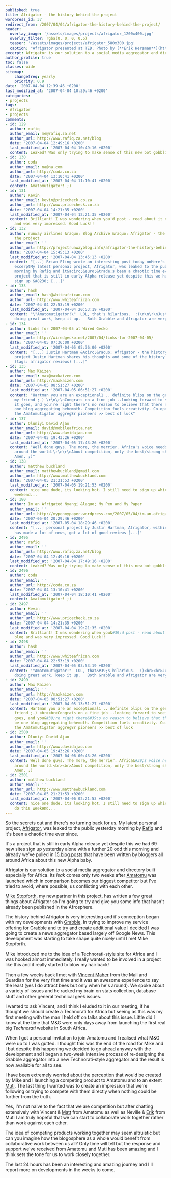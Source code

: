 ```yaml
---
published: true
title: Afrigator - the history behind the project
wordpress_id: 37
redirect_from: /2007/04/04/afrigator-the-history-behind-the-project/
header:
  overlay_image: '/assets/images/projects/afrigator_1200x400.jpg'
  overlay_filter: rgba(0, 0, 0, 0.5)
  teaser: '/assets/images/projects/afrigator_580x300.jpg'
  caption: "Afrigator presented at TED. Photo by [**Erik Hersman**](https://www.flickr.com/photos/justinhartman/534626772/)"
excerpt: Afrigator is our solution to a social media aggregator and directory built especially for Africa. Its _leak_ comes only two weeks after Amatomu was launched which in comparison becomes our biggest competitor but I've tried to avoid, where possible, us conflicting with each other.
author_profile: true
toc: false
classes: wide
sitemap:
    changefreq: yearly
    priority: 0.9
date: '2007-04-04 12:39:46 +0200'
last_modified_at: '2007-04-04 10:39:46 +0200'
categories:
- projects
tags:
- Afrigator
- projects
comments:
- id: 129
  author: rafiq
  author_email: me@rafiq.za.net
  author_url: http://www.rafiq.za.net/blog
  date: '2007-04-04 12:49:16 +0200'
  last_modified_at: '2007-04-04 10:49:16 +0200'
  content: Leaked? Was only trying to make sense of this new bot gobbling my RSS.
- id: 130
  author: coda
  author_email: na@na.com
  author_url: http://coda.co.za
  date: '2007-04-04 13:10:41 +0200'
  last_modified_at: '2007-04-04 11:10:41 +0200'
  content: Amatomutigator! ;)
- id: 131
  author: Kevin
  author_email: kevin@pricecheck.co.za
  author_url: http://www.pricecheck.co.za
  date: '2007-04-04 14:21:35 +0200'
  last_modified_at: '2007-04-04 12:21:35 +0200'
  content: Brilliant! I was wondering when you'd post - read about it on Mike's blog
    and was very impressed. Good Luck!!
- id: 132
  author: runway airlines &raquo; Blog Archive &raquo; Afrigator - the history behind
    the project
  author_email: ''
  author_url: http://projectrunwayblog.info/afrigator-the-history-behind-the-project/
  date: '2007-04-04 15:45:13 +0200'
  last_modified_at: '2007-04-04 13:45:13 +0200'
  content: "[...] Brian Fling wrote an interesting post today onHere's a quick
    excerptMy latest personal project, Afrigator, was leaked to the public yesterday
    morning by Rafiq and it&acirc;&euro;&trade;s been a chaotic time ever since. It&acirc;&euro;&trade;sa
    project that is still in early Alpha release yet despite this we had 69 new sites
    sign up &#8230; [...]"
- id: 133
  author: hash
  author_email: hash@whiteafrican.com
  author_url: http://www.whiteafrican.com
  date: '2007-04-04 22:53:19 +0200'
  last_modified_at: '2007-04-04 20:53:19 +0200'
  content: "\"Amatomutigator!\"  LOL, that's hilarious.  :)\r\n\r\nJustin, you're
    doing great work, keep it up.   Both Grabble and Afrigator are very impressive."
- id: 134
  author: links for 2007-04-05 at Wired Gecko
  author_email: ''
  author_url: http://wiredgecko.net/2007/04/links-for-2007-04-05/
  date: '2007-04-05 07:36:00 +0200'
  last_modified_at: '2007-04-05 05:36:00 +0200'
  content: "[...] Justin Hartman &Acirc;&raquo; Afrigator - the history behind the
    project Justin Hartman shares his thoughts and some of the history of the project
    (tags: afrigator reviews) [...]"
- id: 135
  author: Max Kaizen
  author_email: max@maxkaizen.com
  author_url: http://maxkaizen.com
  date: '2007-04-05 08:51:27 +0200'
  last_modified_at: '2007-04-05 06:51:27 +0200'
  content: "Hartman you are an exceptional1 .. definite blips on the genius radar
    my friend ;-) \r\n\r\nCongrats on a fine job ..looking forward to seeing where
    it goes, and you're right there's no reason to believe that there need only be
    one blog aggregating behemoth. Competition fuels creativity. Co.opetition for
    the Amatomutigator aggreg8r pioneers >> best of luck"
- id: 137
  author: Oluniyi David Ajao
  author_email: david@mobileafrica.net
  author_url: http://www.davidajao.com
  date: '2007-04-05 19:43:26 +0200'
  last_modified_at: '2007-04-05 17:43:26 +0200'
  content: "Well done guys. The more, the merrier. Africa's voice needs to be amplified,
    around the world.\r\n\r\nAbout competition, only the best/strong shall survive.
    Amen. ;)"
- id: 138
  author: matthew buckland
  author_email: matthewbuckland@gmail.com
  author_url: http://www.matthewbuckland.com
  date: '2007-04-05 21:21:53 +0200'
  last_modified_at: '2007-04-05 19:21:53 +0200'
  content: nice one dude, its looking hot. I still need to sign up which I'll do this
    weekend...
- id: 180
  author: Im an Afrigated Nyangi &laquo; My Pen and My Paper
  author_email: ''
  author_url: http://mypenmypaper.wordpress.com/2007/05/04/im-an-afrigated-nyangi/
  date: '2007-05-04 20:29:46 +0200'
  last_modified_at: '2007-05-04 18:29:46 +0200'
  content: "[...] personal project by Justin Hartman, Afrigator, within a few days
    has made a lot of news, got a lot of good reviews [...]"
- id: 2495
  author: rafiq
  author_email: ''
  author_url: http://www.rafiq.za.net/blog
  date: '2007-04-04 12:49:16 +0200'
  last_modified_at: '2007-04-04 17:49:16 +0200'
  content: Leaked? Was only trying to make sense of this new bot gobbling my RSS.
- id: 2496
  author: coda
  author_email: ''
  author_url: http://coda.co.za
  date: '2007-04-04 13:10:41 +0200'
  last_modified_at: '2007-04-04 18:10:41 +0200'
  content: Amatomutigator! ;)
- id: 2497
  author: Kevin
  author_email: ''
  author_url: http://www.pricecheck.co.za
  date: '2007-04-04 14:21:35 +0200'
  last_modified_at: '2007-04-04 19:21:35 +0200'
  content: Brilliant! I was wondering when you&#39;d post - read about it on Mike&#39;s
    blog and was very impressed. Good Luck!!
- id: 2498
  author: hash
  author_email: ''
  author_url: http://www.whiteafrican.com
  date: '2007-04-04 22:53:19 +0200'
  last_modified_at: '2007-04-05 03:53:19 +0200'
  content: '"Amatomutigator!"  LOL, that&#39;s hilarious.  :)<br><br>Justin, you&#39;re
    doing great work, keep it up.   Both Grabble and Afrigator are very impressive.'
- id: 2499
  author: Max Kaizen
  author_email: ''
  author_url: http://maxkaizen.com
  date: '2007-04-05 08:51:27 +0200'
  last_modified_at: '2007-04-05 13:51:27 +0200'
  content: Hartman you are an exceptional1 .. definite blips on the genius radar my
    friend ;-) <br><br>Congrats on a fine job ..looking forward to seeing where it
    goes, and you&#39;re right there&#39;s no reason to believe that there need only
    be one blog aggregating behemoth. Competition fuels creativity. Co.opetition for
    the Amatomutigator aggreg8r pioneers >> best of luck
- id: 2500
  author: Oluniyi David Ajao
  author_email: ''
  author_url: http://www.davidajao.com
  date: '2007-04-05 19:43:26 +0200'
  last_modified_at: '2007-04-06 00:43:26 +0200'
  content: Well done guys. The more, the merrier. Africa&#39;s voice needs to be amplified,
    around the world.<br><br>About competition, only the best/strong shall survive.
    Amen. ;)
- id: 2501
  author: matthew buckland
  author_email: ''
  author_url: http://www.matthewbuckland.com
  date: '2007-04-05 21:21:53 +0200'
  last_modified_at: '2007-04-06 02:21:53 +0200'
  content: nice one dude, its looking hot. I still need to sign up which I&#39;ll
    do this weekend...
---
```

So the secrets out and there's no turning back for us. My latest personal project, <a href="http://afrigator.com">Afrigator</a>, was leaked to the public yesterday morning by <a href="http://www.rafiq.za.net/blog/2007/04/03/afrigator-the-african-blog-aggregator/">Rafiq</a> and it's been a chaotic time ever since.

It's a project that is still in early Alpha release yet despite this we had 69 new sites sign up yesterday alone with a further 20 odd this morning and already we've pulled in <a href="http://www.afrigator.com/search.php?rss_query=afrigator">15 blog posts</a> that have been written by bloggers all around Africa about this new Alpha baby.

Afrigator is our solution to a social media aggregator and directory built especially for Africa. Its _leak_ comes only two weeks after <a href="http://amatomu.com">Amatomu</a> was launched which in comparison becomes our biggest competitor but I've tried to avoid, where possible, us conflicting with each other.

<a href="http://mikestopforth.com">Mike Stopforth</a>, my new partner in this project, has written a few great things about Afrigator so I'm going to try and give you some info that hasn't already been published in the Afrosphere.

The history behind Afrigator is very interesting and it's conception began with my developments with <a href="http://grabble.co.za">Grabble</a>. In trying to improve my service offering for Grabble and to try and create additional value I decided I was going to create a news aggregator based largely off Google News. This development was starting to take shape quite nicely until I met Mike Stopforth.

Mike introduced me to the idea of a Technorati-style site for Africa and I was hooked almost immediately. I really wanted to be involved in a project like this and it really started to blow my hair back! 

Then a few weeks back I met with <a href="http://www.vincentmaher.com/">Vincent Maher</a> from the Mail and Guardian for the very first time and it was an awesome experience to say the least (yes I do attract bees but only when he's around). We spoke about a variety of issues and he racked my brain on stats collection, database stuff and other general technical geek issues. 

I wanted to ask Vincent, and I think I eluded to it in our meeting, if he thought we should create a Technorati for Africa but seeing as this was my first meeting with the man I held off on talks about this issue. Little did I know at the time that M&G were only days away from launching the first real big _Technorati_ website in South Africa.

When I got a personal invitation to join Amatomu and I realised what M&G were up to I was gutted. I thought this was the end of the road for Mike and I but despite this happening we decided to go ahead anyway with the development and I began a two-week intensive process of re-designing the Grabble aggregator into a new Technorati-style aggregator and the result is now available for all to see.

I have been extremely worried about the perception that would be created by Mike and I launching a competing product to Amatomu and to an extent <a href="http://muti.co.za">Muti</a>. The last thing I wanted was to create an impression that we're following or trying to compete with them directly when nothing could be further from the truth. 

Yes, I'm not naive to the fact that we are competition but after chatting extensively with Vincent & <a href="http://matthewbuckland.com">Matt</a> from Amatomu as well as Neville & <a href="http://whiteafrican.com/">Erik</a> from Muti I am truly hopeful that we can start to collaborate work together rather than work against each other. 

The idea of competing products working together may seem altruistic but can you imagine how the blogosphere as a whole would benefit from collaborative work between us all? Only time will tell but the response and support we've received from Amatomu and Muti has been amazing and I think sets the tone for us to work closely together.

The last 24 hours has been an interesting and amazing journey and I'll report more on developments in the weeks to come.

